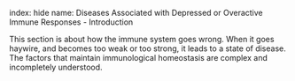 index: hide
name: Diseases Associated with Depressed or Overactive Immune Responses - Introduction

This section is about how the immune system goes wrong. When it goes haywire, and becomes too weak or too strong, it leads to a state of disease. The factors that maintain immunological homeostasis are complex and incompletely understood.
